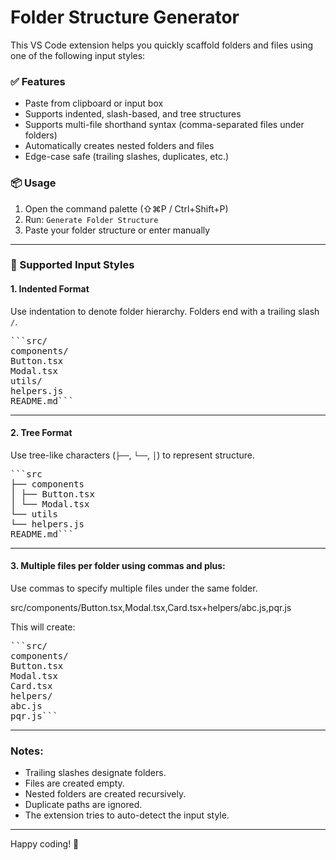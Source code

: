 # Folder Structure Generator

This VS Code extension helps you quickly scaffold folders and files using one of the following input styles:

### ✅ Features

- Paste from clipboard or input box
- Supports indented, slash-based, and tree structures
- Supports multi-file shorthand syntax (comma-separated files under folders)
- Automatically creates nested folders and files
- Edge-case safe (trailing slashes, duplicates, etc.)

### 📦 Usage

1. Open the command palette (⇧⌘P / Ctrl+Shift+P)
2. Run: `Generate Folder Structure`
3. Paste your folder structure or enter manually

---

### 🧠 Supported Input Styles

#### 1. Indented Format

Use indentation to denote folder hierarchy.
Folders end with a trailing slash `/`.

<pre>
```src/
components/
Button.tsx
Modal.tsx
utils/
helpers.js
README.md```
</pre>

---

#### 2. Tree Format

Use tree-like characters (`├──`, `└──`, `│`) to represent structure.

<pre>
```src
├── components
│ ├── Button.tsx
│ └── Modal.tsx
└── utils
└── helpers.js
README.md```
</pre>

---

#### 3. Multiple files per folder using commas and plus:

Use commas to specify multiple files under the same folder.

src/components/Button.tsx,Modal.tsx,Card.tsx+helpers/abc.js,pqr.js

This will create:

<pre>
```src/
components/
Button.tsx
Modal.tsx
Card.tsx
helpers/
abc.js
pqr.js```
</pre>

---

### Notes:

- Trailing slashes designate folders.
- Files are created empty.
- Nested folders are created recursively.
- Duplicate paths are ignored.
- The extension tries to auto-detect the input style.

---

Happy coding! 🚀
